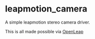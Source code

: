 leapmotion_camera
=================

A simple leapmotion stereo camera driver.

This is all made possible via [OpenLeap](https://github.com/elinalijouvni/OpenLeap)